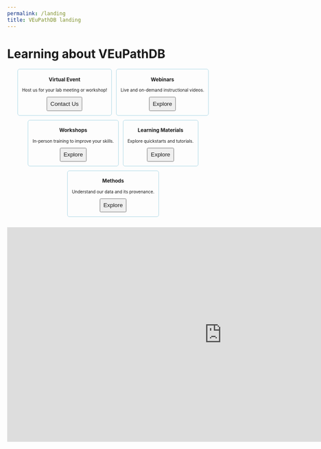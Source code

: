 ```yaml
---
permalink: /landing
title: VEuPathDB landing
---
```

<style>

.flex-container {
  display: flex;
  flex-wrap: wrap;
  justify-content: center;
  font-size: 95%;
}
.flex-container div {
  font-size: 75%;
  border: 0.2em solid lightblue;
  border-radius: 0.5em;
  margin: 0 1em 1em 0;
  padding: 0 1em 1em;
  text-align: center;
}
.flex-container div button {
  padding: 0.5em;
}
.flex-container div button a {
  text-decoration: none;
}
.flex-container div h3 {
  text-align: center;
}

</style>

<h1>Learning about VEuPathDB</h1>

<div class="static-content flex-container">

  <div>
    <h3>Virtual Event</h3>
    <p>Host us for your lab meeting or workshop!</p>
    <button><a href="/a/app/contact-us">Contact Us</a></button>
  </div>
  <div>
    <h3>Webinars</h3>
    <p>Live and on-demand instructional videos.</p>
    <button><a href="/a/app/static-content/webinars.html">Explore</a></button>
  </div>
  <div>
    <h3>Workshops</h3>
    <p>In-person training to improve your skills.</p>
    <button><a href="/a/app/static-content/workshops.html">Explore</a></button>
  </div>
  <div>
    <h3>Learning Materials</h3>
    <p>Explore quickstarts and tutorials.</p>
    <button><a href="/a/app/static-content/tutorials.html">Explore</a></button>
  </div>
  <div>
    <h3>Methods</h3>
    <p>Understand our data and its provenance.</p>
    <button><a href="/a/app/static-content/methods.html">Explore</a></button>
  </div>

</div>
<p align="center">
<iframe src="https://calendar.google.com/calendar/embed?src=c_qlogpapbubfhu3g7rh3ek289ac%40group.calendar.google.com&ctz=America%2FNew_York" style="border: .3" width="1000" height="500" frameborder="0" scrolling="no"></iframe>
</p>
<script type="text/javascript" src="//cdnjs.cloudflare.com/ajax/libs/jstimezonedetect/1.0.4/jstz.min.js"></script>
<script type="text/javascript">
 var timezone = encodeURIComponent(jstz.determine().name()); 
 var pref = '<iframe src="https://calendar.google.com/calendar/embed?mode=agenda&src=src=YnJjZ2F0ZXdheUBnbWFpbC5jb20&amp;src=Y19xbG9ncGFwYnViZmh1M2c3cmgzZWsyODlhY0Bncm91cC5jYWxlbmRhci5nb29nbGUuY29t&amp;src=YnZicmMxQGdtYWlsLmNvbQ&amp;&ctz=';
 var suff = '" style=" border-width:0 " width="1000" height="500" frameborder="0" scrolling="no"></iframe>';
 var iframe_html = pref + timezone + suff;
 document.getElementById('calendar-container').innerHTML = iframe_html;
</script>
